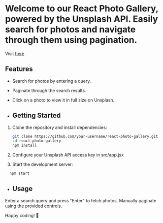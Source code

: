 # Welcome to our React Photo Gallery, powered by the Unsplash API. Easily search for photos and navigate through them using pagination.


Visit [here](https://reactphotogallery.vercel.app/)

## Features

- Search for photos by entering a query.
- Paginate through the search results.
- Click on a photo to view it in full size on Unsplash.

- ## Getting Started

1. Clone the repository and install dependencies:

   ```bash
   git clone https://github.com/your-username/react-photo-gallery.git
   cd react-photo-gallery
   npm install

2. Configure your Unsplash API access key in src/app.jsx

3. Start the development server:

 ```bash
   npm start
```
- ## Usage
Enter a search query and press "Enter" to fetch photos.
Manually paginate using the provided controls.



Happy coding! 📸
